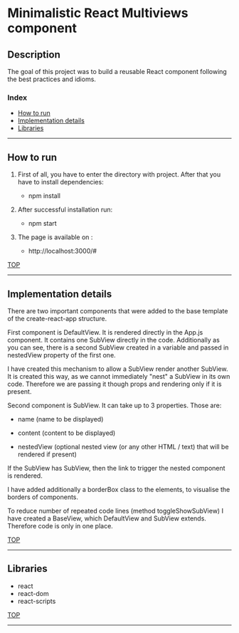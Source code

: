 # Minimalistic React Multiviews component

## Description

The goal of this project was to build a reusable React component following the best practices and idioms.

### Index

* [How to run](#how-to-run)
* [Implementation details](#implementation-details)
* [Libraries](#libraries)


---

## How to run

1. First of all, you have to enter the directory with project. After that you have to install dependencies:

    - npm install

2. After successful installation run:

    - npm start

3. The page is available on :

    - http://localhost:3000/#

[TOP](#index)

___

## Implementation details

There are two important components that were added to the base template of the create-react-app structure.

First component is DefaultView. It is rendered directly in the App.js component. It contains one SubView directly in the code.
Additionally as you can see, there is a second SubView created in a variable and passed in nestedView property of the first one.

I have created this mechanism to allow a SubView render another SubView. It is created this way, as we cannot immediately "nest"
a SubView in its own code. Therefore we are passing it though props and rendering only if it is present.

Second component is SubView. It can take up to 3 properties. Those are:

* name (name to be displayed)

* content  (content to be displayed)

* nestedView (optional nested view (or any other HTML / text) that will be rendered if present)

If the SubView has SubView, then the link to trigger the nested component is rendered.

I have added additionally a borderBox class to the elements, to visualise the borders of components.

To reduce number of repeated code lines (method toggleShowSubView) I have created a BaseView, which DefaultView and SubView extends.
Therefore code is only in one place.

[TOP](#index)

___

## Libraries

* react
* react-dom
* react-scripts

[TOP](#index)

___